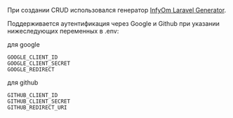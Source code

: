 При создании CRUD использовался генератор [InfyOm Laravel Generator](https://github.com/InfyOmLabs/laravel-generator).

Поддерживается аутентификация через Google и Github при указании нижеследующих переменных в .env:

для google
```
GOOGLE_CLIENT_ID
GOOGLE_CLIENT_SECRET
GOOGLE_REDIRECT
```

для github
```
GITHUB_CLIENT_ID
GITHUB_CLIENT_SECRET
GITHUB_REDIRECT_URI
```
